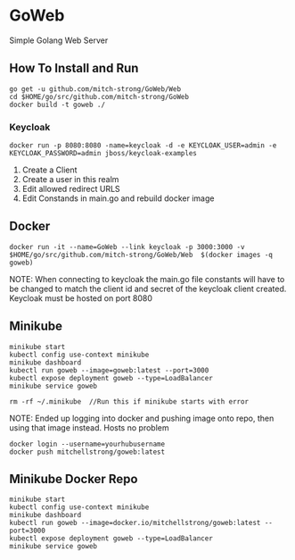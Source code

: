 # GoWeb
Simple Golang Web Server

## How To Install and Run
```
go get -u github.com/mitch-strong/GoWeb/Web
cd $HOME/go/src/github.com/mitch-strong/GoWeb
docker build -t goweb ./
```

### Keycloak
```
docker run -p 8080:8080 -name=keycloak -d -e KEYCLOAK_USER=admin -e KEYCLOAK_PASSWORD=admin jboss/keycloak-examples
```
1. Create a Client
2. Create a user in this realm
3. Edit allowed redirect URLS
4. Edit Constands in main.go and rebuild docker image

## Docker 
```
docker run -it --name=GoWeb --link keycloak -p 3000:3000 -v $HOME/go/src/github.com/mitch-strong/GoWeb/Web  $(docker images -q goweb)
```

NOTE:  When connecting to keycloak the main.go file constants will have to be changed to match the client id and secret of the keycloak client created.  Keycloak must be hosted on port 8080

## Minikube
```
minikube start
kubectl config use-context minikube
minikube dashboard
kubectl run goweb --image=goweb:latest --port=3000 
kubectl expose deployment goweb --type=LoadBalancer
minikube service goweb
```
```
rm -rf ~/.minikube  //Run this if minikube starts with error
```

NOTE:  Ended up logging into docker and pushing image onto repo, then using that image instead.  Hosts no problem
```
docker login --username=yourhubusername
docker push mitchellstrong/goweb:latest
```
## Minikube Docker Repo
```
minikube start
kubectl config use-context minikube
minikube dashboard
kubectl run goweb --image=docker.io/mitchellstrong/goweb:latest --port=3000 
kubectl expose deployment goweb --type=LoadBalancer
minikube service goweb
```
